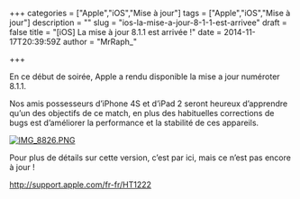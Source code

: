 +++
categories = ["Apple","iOS","Mise à jour"]
tags = ["Apple","iOS","Mise à jour"]
description = ""
slug = "ios-la-mise-a-jour-8-1-1-est-arrivee"
draft = false
title = "[iOS] La mise à jour 8.1.1 est arrivée !"
date = 2014-11-17T20:39:59Z
author = "MrRaph_"

+++


En ce début de soirée, Apple a rendu disponible la mise a jour numéroter 8.1.1.

Nos amis possesseurs d’iPhone 4S et d’iPad 2 seront heureux d’apprendre qu’un des objectifs de ce match, en plus des habituelles corrections de bugs est d’améliorer la performance et la stabilité de ces appareils.

[![IMG_8826.PNG](https://techan.fr/images/2014/11/IMG_8826.png)](https://techan.fr/images/2014/11/IMG_8826.png)

Pour plus de détails sur cette version, c’est par ici, mais ce n’est pas encore à jour !

http://support.apple.com/fr-fr/HT1222


